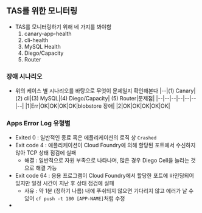 ## TAS를 위한 모니터링


- TAS를 모니터링하기 위해 네 가지를 봐야함
  1. canary-app-health
  2. cli-health
  3. MySQL Health
  4. Diego/Capacity
  5. Router

### 장애 시나리오 
- 위의 케이스 별 시나리오를 바탕으로 무엇이 문제일지 확인해본다
  |--|(1) Canary|(2) cli|(3) MySQL|(4) Diego/Capacity| (5) Router|문제점|
  |--|--|--|--|--|--|--|
  |1|Err|OK|OK|OK|OK|blobstore 장애|
  |2|OK|OK|OK|OK|OK|
  
  
### Apps Error Log 유형별
- Exited 0 : 일반적인 종료 혹은 에플리케이션의 로직 상 `Crashed`
- Exit code 4 : 애플리케이션이 Cloud Foundry에 의해 할당된 포트에서 수신하지 않아 TCP 상태 점검에 실패
  - 해결 : 일반적으로 자원 부족으로 나타나며, 많은 경우 Diego Cell을 늘리는 것으로 해결 가능
- Exit code 64 : 응용 프로그램이 Cloud Foundry에서 할당한 포트에 바인딩되어 있지만 일정 시간이 지난 후 상태 점검에 실패
  - 사유 : 약 1분 (정하기 나름) 내에 푸쉬되지 않으면 기다리지 않고 에러가 날 수 있어 `cf push -t 180 [APP-NAME]`처럼 수정
- 
